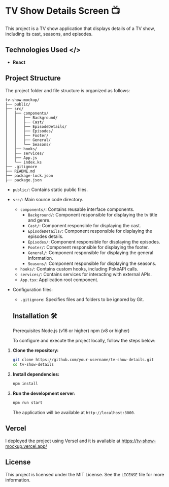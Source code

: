 # TV Show Details Screen 📺

This project is a TV show application that displays details of a TV show, including its cast, seasons, and episodes.

## Technologies Used </>

- **React**

## Project Structure

The project folder and file structure is organized as follows:

```
tv-show-mockup/
├── public/
├── src/
│   ├── components/
│   │   ├── Background/
│   │   ├── Cast/
│   │   ├── EpisodeDetails/
│   │   ├── Episodes/
│   │   ├── Footer/
│   │   ├── General/
│   │   └── Seasons/
│   ├── hooks/
│   ├── services/
│   ├── App.js
│   └── index.ks
├── .gitignore
├── README.md
├── package-lock.json
├── package.json
```

- `public/`: Contains static public files.
- `src/`: Main source code directory.
  - `components/`: Contains reusable interface components.
    - `Background/`: Component responsible for displaying the tv title and genre.
    - `Cast/`: Component responsible for displaying the cast.
    - `EpisodeDetails/`: Component responsible for displaying the episodes details.
    - `Episodes/`: Component responsible for displaying the episodes.
    - `Footer/`: Component responsible for displaying the footer.
    - `General/`: Component responsible for displaying the general information.
    - `Seasons/`: Component responsible for displaying the seasons.
  - `hooks/`: Contains custom hooks, including PokéAPI calls.
  - `services/`: Contains services for interacting with external APIs.
  - `App.tsx`: Application root component.
- Configuration files:

  - `.gitignore`: Specifies files and folders to be ignored by Git.

  ## Installation 🛠️

  Prerequisites
  Node.js (v16 or higher)
  npm (v8 or higher)

  To configure and execute the project locally, follow the steps below:

1. **Clone the repository:**

   ```bash
   git clone https://github.com/your-username/tv-show-details.git
   cd tv-show-details
   ```

2. **Install dependencies:**

   ```bash
   npm install
   ```

3. **Run the development server:**

   ```bash
   npm run start
   ```

   The application will be available at `http://localhost:3000`.

## Vercel

I deployed the project using Versel and it is available at https://tv-show-mockup.vercel.app/

## License

This project is licensed under the MIT License. See the `LICENSE` file for more information.
